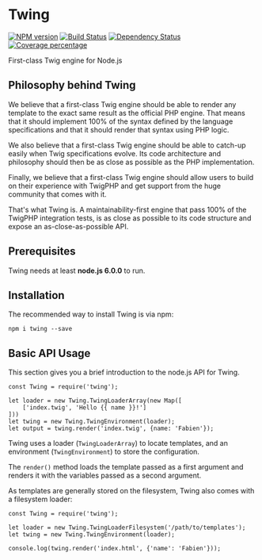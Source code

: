# Twing
[![NPM version][npm-image]][npm-url] [![Build Status][travis-image]][travis-url] [![Dependency Status][daviddm-image]][daviddm-url] [![Coverage percentage][coveralls-image]][coveralls-url]

First-class Twig engine for Node.js

## Philosophy behind Twing

We believe that a first-class Twig engine should be able to render any template to the exact same result as the official PHP engine. That means that it should implement 100% of the syntax defined by the language specifications and that it should render that syntax using PHP logic.

We also believe that a first-class Twig engine should be able to catch-up easily when Twig specifications evolve. Its code architecture and philosophy should then be as close as possible as the PHP implementation.

Finally, we believe that a first-class Twig engine should allow users to build on their experience with TwigPHP and get support from the huge community that comes with it.

That's what Twing is. A maintainability-first engine that pass 100% of the TwigPHP integration tests, is as close as possible to its code structure and expose an as-close-as-possible API.

## Prerequisites

Twing needs at least **node.js 6.0.0** to run.

## Installation

The recommended way to install Twing is via npm:

`npm i twing --save`

## Basic API Usage

This section gives you a brief introduction to the node.js API for Twing.

    const Twing = require('twing');
    
    let loader = new Twing.TwingLoaderArray(new Map([
        ['index.twig', 'Hello {{ name }}!']
    ]))
    let twing = new Twing.TwingEnvironment(loader);
    let output = twing.render('index.twig', {name: 'Fabien'});

Twing uses a loader (`TwingLoaderArray`) to locate templates, and an
environment (`TwingEnvironment`) to store the configuration.

The `render()` method loads the template passed as a first argument and
renders it with the variables passed as a second argument.

As templates are generally stored on the filesystem, Twing also comes with a
filesystem loader:

    const Twing = require('twing');

    let loader = new Twing.TwingLoaderFilesystem('/path/to/templates');
    let twing = new Twing.TwingEnvironment(loader);

    console.log(twing.render('index.html', {'name': 'Fabien'}));

[npm-image]: https://badge.fury.io/js/twing.svg
[npm-url]: https://npmjs.org/package/twing
[travis-image]: https://travis-ci.org/ericmorand/twing.svg?branch=master
[travis-url]: https://travis-ci.org/ericmorand/twing
[daviddm-image]: https://david-dm.org/ericmorand/twing.svg?theme=shields.io
[daviddm-url]: https://david-dm.org/ericmorand/twing
[coveralls-image]: https://coveralls.io/repos/github/ericmorand/twing/badge.svg
[coveralls-url]: https://coveralls.io/github/ericmorand/twing
